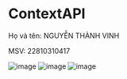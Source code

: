 # ContextAPI

Họ và tên: NGUYỄN THÀNH VINH

MSV: 22810310417

![image](https://github.com/user-attachments/assets/ca553adc-9c7a-467e-b522-8d8e33057190)
![image](https://github.com/user-attachments/assets/8dd08117-8f95-451b-a3b7-0dc6ee589c41)
![image](https://github.com/user-attachments/assets/f5e2262c-acc8-49ce-93d6-17446dd8ab7f)
